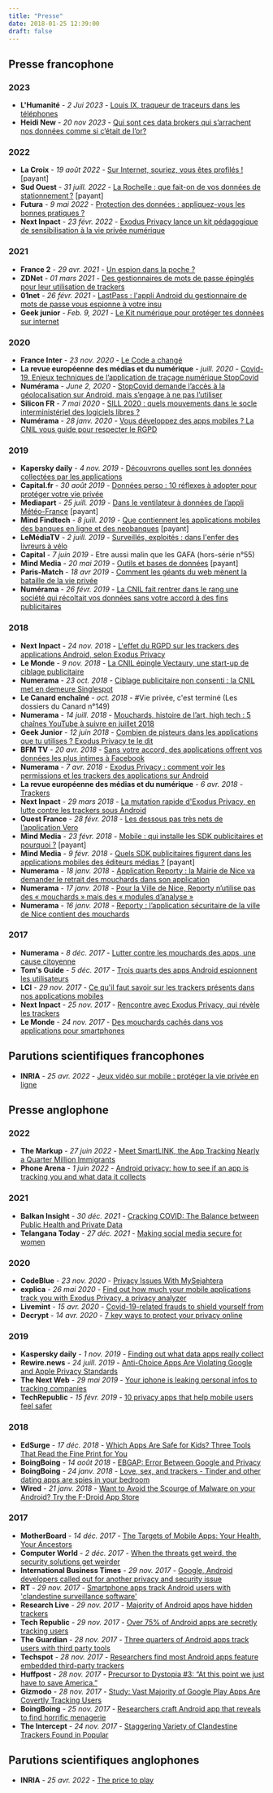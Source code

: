 ```yaml
---
title: "Presse"
date: 2018-01-25 12:39:00
draft: false
---
```



## Presse francophone

### 2023
* **L'Humanité** - *2 Jui 2023* - [Louis IX, traqueur de traceurs dans les téléphones](https://www.humanite.fr/social-et-economie/informatique/louis-ix-traqueur-de-traceurs-dans-les-telephones-797224)
* **Heidi New** - *20 nov 2023* - [Qui sont ces data brokers qui s’arrachent nos données comme si c’était de l’or?](https://www.heidi.news/explorations/razzia-sur-vos-data/qui-sont-ces-data-brokers-qui-s-arrachent-nos-donnees-comme-si-c-etait-de-l-or)

### 2022

* **La Croix** - *19 août 2022* - [Sur Internet, souriez, vous êtes profilés !](https://www.la-croix.com/Sciences-et-ethique/Internet-souriez-vous-etes-profiles-2022-08-19-1201229468) [payant]
* **Sud Ouest** - *31 juill. 2022* - [La Rochelle : que fait-on de vos données de stationnement ?](https://www.sudouest.fr/premium/formats-longs/la-rochelle-que-fait-on-de-vos-donnees-de-stationnement-11719098.php) [payant]
* **Futura** - *9 mai 2022* - [Protection des données : appliquez-vous les bonnes pratiques ?](https://www.futura-sciences.com/tech/actualites/securite-protection-donnees-appliquez-vous-bonnes-pratiques-98201/)
* **Next Inpact** - *23 févr. 2022* - [Exodus Privacy lance un kit pédagogique de sensibilisation à la vie privée numérique](https://www.nextinpact.com/lebrief/49910/exodus-privacy)

### 2021

* **France 2** - *29 avr. 2021* - [Un espion dans la poche ?](https://www.francetvinfo.fr/internet/telephonie/video-un-espion-dans-la-poche_4507625.html)
* **ZDNet** - *01 mars 2021* - [Des gestionnaires de mots de passe épinglés pour leur utilisation de trackers](https://www.zdnet.fr/actualites/des-gestionnaires-de-mot-de-passe-epingles-pour-leurs-utilisations-de-trackers-39918681.htm)
* **01net** - *26 févr. 2021* - [LastPass : l'appli Android du gestionnaire de mots de passe vous espionne à votre insu](https://www.01net.com/actualites/lastpass-l-appli-android-du-gestionnaire-de-mots-de-passe-vous-espionne-a-votre-insu-2036172.html)
* **Geek junior** - *Feb. 9, 2021* - [Le Kit numérique pour protéger tes données sur internet](https://www.geekjunior.fr/kit-proteger-donnes-internet-11758/)

### 2020

* **France Inter** - *23 nov. 2020* - [Le Code a changé](https://www.franceinter.fr/emissions/le-code-a-change/ils-cherchent-les-trucs-bizarres-qu-il-y-a-dans-vos-telephones-rencontre-avec-des-traqueurs-de-trackers)
* **La revue européenne des médias et du numérique** - *juill. 2020* - [Covid-19. Enjeux techniques de l’application de traçage numérique StopCovid](https://la-rem.eu/2020/07/covid-19-enjeux-techniques-de-lapplication-de-tracage-numerique-stopcovid/)
* **Numérama** - *June 2, 2020* - [StopCovid demande l’accès à la géolocalisation sur Android, mais s’engage à ne pas l’utiliser](https://www.numerama.com/tech/627965-stopcovid-demande-lacces-a-la-geolocalisation-sur-android-mais-sengage-a-ne-pas-lutiliser.html)
* **Silicon FR** - *7 mai 2020* - [SILL 2020 : quels mouvements dans le socle interministériel des logiciels libres ?](https://www.silicon.fr/sill-2020-quels-mouvements-dans-le-socle-interministeriel-de-logiciels-libres-339273.html)
* **Numérama** - *28 janv. 2020* - [Vous développez des apps mobiles ? La CNIL vous guide pour respecter le RGPD](https://www.numerama.com/tech/602162-vous-developpez-des-apps-mobiles-la-cnil-vous-guide-pour-respecter-le-rgpd.html)

### 2019

* **Kapersky daily** - *4 nov. 2019* - [Découvrons quelles sont les données collectées par les applications](https://www.kaspersky.fr/blog/check-what-data-apps-collect/12481/)
* **Capital.fr** - *30 août 2019* - [Données perso : 10 réflexes à adopter pour protéger votre vie privée](https://www.capital.fr/lifestyle/donnees-perso-10-reflexes-a-adopter-pour-proteger-votre-vie-privee-1348732)
* **Mediapart** - *25 juill. 2019* - [Dans le ventilateur à données de l’appli Météo-France](https://www.mediapart.fr/journal/economie/250719/dans-le-ventilateur-donnees-de-l-appli-meteo-france) [payant]
* **Mind Findtech** - *8 juill. 2019* - [Que contiennent les applications mobiles des banques en ligne et des neobanques](https://www.mindfintech.fr/article/15944/que-contiennent-les-applications-mobiles-des-banques-en-ligne-et-des-neobanques/) [payant]
* **LeMédiaTV** - *2 juill. 2019* - [Surveillés, exploités : dans l'enfer des livreurs à vélo](https://youtu.be/vASAMVRiy8s?t=1725)
* **Capital** - *7 juin 2019* - Etre aussi malin que les GAFA (hors-série n°55)
* **Mind Media** - *20 mai 2019* - [Outils et bases de données](https://www.mindnews.fr/article/15459/outils-et-bases-de-donnees/) [payant]
* **Paris-Match** - *18 avr 2019* - [Comment les géants du web mènent la bataille de la vie privée](https://www.parismatch.com/Actu/Economie/Comment-les-geants-du-web-menent-la-bataille-de-la-vie-privee-1619290)
* **Numérama** - *26 févr. 2019* - [La CNIL fait rentrer dans le rang une société qui récoltait vos données sans votre accord à des fins publicitaires](https://www.numerama.com/politique/467301-la-cnil-fait-rentrer-dans-le-rang-une-societe-qui-recoltait-vos-donnees-sans-votre-accord-a-des-fins-publicitaires.html)

### 2018

* **Next Inpact** - *24 nov. 2018* - [L'effet du RGPD sur les trackers des applications Android, selon Exodus Privacy](https://www.nextinpact.com/news/107335-leffet-rgpd-sur-trackers-applications-android-selon-exodus-privacy.htm)
* **Le Monde** - *9 nov. 2018* - [La CNIL épingle Vectaury, une start-up de ciblage publicitaire](https://www.lemonde.fr/pixels/article/2018/11/09/la-cnil-epingle-vectaury-une-start-up-de-ciblage-publicitaire_5381237_4408996.html)
* **Numerama** - *23 oct. 2018* - [Ciblage publicitaire non consenti : la CNIL met en demeure Singlespot](https://www.numerama.com/politique/433865-ciblage-publicitaire-non-consenti-la-cnil-met-en-demeure-singlespot.html)
* **Le Canard enchaîné** - *oct. 2018* - #Vie privée, c'est terminé (Les dossiers du Canard n°149)
* **Numerama** - *14 juill. 2018* - [Mouchards, histoire de l’art, high tech : 5 chaînes YouTube à suivre en juillet 2018](https://www.numerama.com/pop-culture/393078-mouchards-histoire-de-lart-high-tech-5-chaines-youtube-a-suivre-en-juillet-2018.html)
* **Geek Junior** - *12 juin 2018* - [Combien de pisteurs dans les applications que tu utilises ? Exodus Privacy te le dit](https://www.geekjunior.fr/combien-pisteurs-applications-utilises-exodus-privacy-22542/)
* **BFM TV** - *20 avr. 2018* - [Sans votre accord, des applications offrent vos données les plus intimes à Facebook](https://www.bfmtv.com/economie/entreprises/services/sans-votre-accord-des-applications-offrent-vos-donnees-les-plus-intimes-a-facebook_AN-201804200218.html)
* **Numerama** - *7 avr. 2018* - [Exodus Privacy : comment voir les permissions et les trackers des applications sur Android](https://www.numerama.com/tech/340529-exodus-privacy-comment-voir-les-permissions-et-les-trackers-des-applications-sur-android.html)
* **La revue européenne des médias et du numérique** - *6 avr. 2018* - [Trackers](http://la-rem.eu/2018/04/06/trackers/)
* **Next Inpact** - *29 mars 2018* - [La mutation rapide d'Exodus Privacy, en lutte contre les trackers sous Android](https://www.nextinpact.com/news/106366-la-mutation-rapide-dexodus-privacy-en-lutte-contre-trackers-sous-android.htm)
* **Ouest France** - *28 févr. 2018* - [Les dessous pas très nets de l’application Vero](https://www.ouest-france.fr/leditiondusoir/data/20008/reader/reader.html?t=1519838021327#!preferred/1/package/20008/pub/28752/page/7)
* **Mind Media** - *23 févr. 2018* - [Mobile : qui installe les SDK publicitaires et pourquoi ?](https://www.mindnews.fr/article/11417/mobile-qui-installe-les-sdk-publicitaires-et-pourquoi/) [payant]
* **Mind Media** - *9 févr. 2018* - [Quels SDK publicitaires figurent dans les applications mobiles des éditeurs médias ?](https://www.mindnews.fr/article/11369/quels-sdk-publicitaires-figurent-dans-les-applications-mobiles-des-editeurs-medias/) [payant]
* **Numerama** - *18 janv. 2018* - [Application Reporty : la Mairie de Nice va demander le retrait des mouchards dans son application](https://www.numerama.com/politique/322446-application-reporty-la-mairie-de-nice-va-demander-le-retrait-des-mouchards-dans-son-application.html)
* **Numerama** - *17 janv. 2018* - [Pour la Ville de Nice, Reporty n’utilise pas des « mouchards » mais des « modules d’analyse »](https://www.numerama.com/politique/322286-pour-la-ville-de-nice-reporty-nutilise-pas-des-mouchards-mais-des-modules-danalyse-explications.html)
* **Numerama** - *16 janv. 2018* - [Reporty : l’application sécuritaire de la ville de Nice contient des mouchards](https://www.numerama.com/politique/321656-reporty-lapplication-securitaire-de-la-ville-de-nice-contient-des-mouchards.html)

### 2017

* **Numerama** - *8 déc. 2017* - [Lutter contre les mouchards des apps, une cause citoyenne](https://www.numerama.com/politique/313309-lutter-contre-les-mouchards-des-apps-une-cause-citoyenne-voici-lhistoire-dexodus-privacy.html)
* **Tom's Guide** - *5 déc. 2017* - [Trois quarts des apps Android espionnent les utilisateurs](https://www.tomsguide.fr/actualite/applications-android-espionnage-utilisateurs,60333.html)
* **LCI** - *29 nov. 2017* - [Ce qu'il faut savoir sur les trackers présents dans nos applications mobiles](https://www.lci.fr/high-tech/une-invasion-de-trackers-dans-nos-applications-le-bon-coin-allo-cine-mobiles-android-iphone-2071872.html)
* **Next Inpact** - *25 nov. 2017* - [Rencontre avec Exodus Privacy, qui révèle les trackers](https://www.nextinpact.com/news/105655-rencontre-avec-exodus-privacy-qui-revele-trackers-applications-android.htm)
* **Le Monde** - *24 nov. 2017* - [Des mouchards cachés dans vos applications pour smartphones](http://www.lemonde.fr/pixels/article/2017/11/24/des-mouchards-caches-dans-vos-applications-pour-smartphones_5219892_4408996.html)

## Parutions scientifiques francophones

* **INRIA** - *25 avr. 2022* - [Jeux vidéo sur mobile : protéger la vie privée en ligne](https://www.inria.fr/fr/jeux-video-smartphones-securite-donnees-personnelles-internet)

## Presse anglophone

### 2022

* **The Markup** - *27 juin 2022* - [Meet SmartLINK, the App Tracking Nearly a Quarter Million Immigrants](https://themarkup.org/the-breakdown/2022/06/27/meet-smartlink-the-app-tracking-nearly-a-quarter-million-immigrants)
* **Phone Arena** - *1 juin 2022* - [Android privacy: how to see if an app is tracking you and what data it collects](https://www.phonearena.com/news/android-privacy-how-to-see-if-an-app-is-tracking-you-and-what-data-it-collects_id139314)

### 2021

* **Balkan Insight** - *30 déc. 2021* - [Cracking COVID: The Balance between Public Health and Private Data](https://balkaninsight.com/2021/12/30/cracking-covid-the-balance-between-public-health-and-private-data/)
* **Telangana Today** - *27 déc. 2021* - [Making social media secure for women](https://telanganatoday.com/cyber-talk-making-social-media-secure-for-women)

### 2020

* **CodeBlue** - *23 nov. 2020* - [Privacy Issues With MySejahtera](https://codeblue.galencentre.org/2020/11/23/privacy-issues-with-mysejahtera-george-mathews/)
* **explica** - *26 mai 2020* - [Find out how much your mobile applications track you with Exodus Privacy, a privacy analyzer](https://www.explica.co/find-out-how-much-your-mobile-applications-track-you-with-exodus-privacy-a-privacy-analyzer/)
* **Livemint** - *15 avr. 2020* - [Covid-19-related frauds to shield yourself from](https://www.livemint.com/money/personal-finance/covid-19-related-frauds-to-shield-yourself-from-11586972212973.html)
* **Decrypt** - *14 avr. 2020* - [7 key ways to protect your privacy online](https://decrypt.co/25414/7-key-ways-to-protect-your-privacy-online)

### 2019

* **Kaspersky daily** - *1 nov. 2019* - [Finding out what data apps really collect](https://www.kaspersky.com/blog/check-what-data-apps-collect/29120/)
* **Rewire.news** - *24 juill. 2019* - [Anti-Choice Apps Are Violating Google and Apple Privacy Standards](https://rewire.news/article/2019/07/24/anti-choice-apps-are-violating-google-and-apple-privacy-standards/)
* **The Next Web** - *29 mai 2019* - [Your iphone is leaking personal infos to tracking companies](https://thenextweb.com/apps/2019/05/29/your-iphone-is-leaking-personal-info-to-tracking-companies/)
* **TechRepublic** - *15 févr. 2019* - [10 privacy apps that help mobile users feel safer](https://www.techrepublic.com/pictures/photos-10-privacy-apps-that-help-mobile-users-feel-safer/10/)

### 2018

* **EdSurge** - *17 déc. 2018* - [Which Apps Are Safe for Kids? Three Tools That Read the Fine Print for You](https://www.edsurge.com/news/2018-12-17-which-apps-are-safe-for-kids-three-tools-that-read-the-fine-print-for-you)
* **BoingBoing** - *14 août 2018* - [EBGAP: Error Between Google and Privacy](https://boingboing.net/2018/08/14/goober.html)
* **BoingBoing** - *24 janv. 2018* - [Love, sex, and trackers - Tinder and other dating apps are spies in your bedroom](https://boingboing.net/2018/01/24/love-sex-and-trackers-tind.html)
* **Wired** - *21 janv. 2018* - [Want to Avoid the Scourge of Malware on your Android? Try the F-Droid App Store](https://www.wired.com/story/android-users-to-avoid-malware-ditch-googles-app-store/)

### 2017

* **MotherBoard** - *14 déc. 2017* - [The Targets of Mobile Apps: Your Health, Your Ancestors](https://motherboard.vice.com/en_us/article/3kpagb/the-targets-of-mobile-apps-your-health-your-ancestors-and-your-baby)
* **Computer World** - *2 déc. 2017* - [When the threats get weird, the security solutions get weirder](https://www.computerworld.com/article/3239684/when-the-threats-get-weird-the-security-solutions-get-weirder.html)
* **International Business Times** - *29 nov. 2017* - [Google, Android developers called out for another privacy and security issue](http://www.ibtimes.sg/google-android-developers-called-out-another-privacy-security-issue-20828)
* **RT** - *29 nov. 2017* - [Smartphone apps track Android users with 'clandestine surveillance software'](https://www.rt.com/news/411194-android-phone-apps-privacy/)
* **Research Live** - *29 nov. 2017* - [Majority of Android apps have hidden trackers](https://www.research-live.com/article/news/majority-of-android-apps-have-hidden-trackers/id/5031202)
* **Tech Republic** - *29 nov. 2017* - [Over 75% of Android apps are secretly tracking users](https://www.techrepublic.com/article/over-75-of-android-apps-are-secretly-tracking-users/)
* **The Guardian** - *28 nov. 2017* - [Three quarters of Android apps track users with third party tools](https://www.theguardian.com/technology/2017/nov/28/android-apps-third-party-tracker-google-privacy-security-yale-university)
* **Techspot** - *28 nov. 2017* - [Researchers find most Android apps feature embedded third-party trackers](https://www.techspot.com/news/72066-researchers-find-most-android-apps-feature-embedded-third.html)
* **Huffpost** - *28 nov. 2017* - [Precursor to Dystopia #3: “At this point we just have to save America.”](https://www.huffingtonpost.com/entry/precursor-to-dystopia-3-at-this-point-we-just-have_us_5a1e39b9e4b09de1c3585138)
* **Gizmodo** - *28 nov. 2017* - [Study: Vast Majority of Google Play Apps Are Covertly Tracking Users](https://gizmodo.com/study-vast-majority-of-google-play-apps-are-covertly-t-1820821682)
* **BoingBoing** - *25 nov. 2017* - [Researchers craft Android app that reveals to find horrific menagerie](https://boingboing.net/2017/11/25/la-la-la-cant-hear-you.html)
* **The Intercept** - *24 nov. 2017* - [Staggering Variety of Clandestine Trackers Found in Popular](https://theintercept.com/2017/11/24/staggering-variety-of-clandestine-trackers-found-in-popular-android-apps/)

## Parutions scientifiques anglophones

* **INRIA** - *25 avr. 2022* - [The price to play](https://dl.acm.org/doi/abs/10.1145/3485447.3512279)

